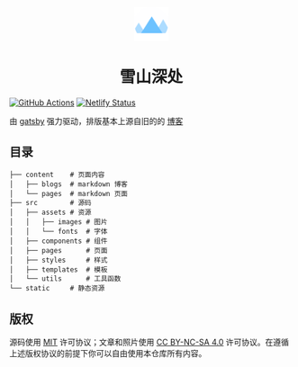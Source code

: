 <p align="center">
  <a href="https://www.talaxy.site/">
    <img alt="Logo" src="./src/assets/images/icon.png" width="60" />
  </a>
</p>
<h1 align="center">
  雪山深处
</h1>

[![GitHub Actions](https://github.com/Talaxy009/my-gatsby-blog/actions/workflows/main.yml/badge.svg)](https://github.com/Talaxy009/my-gatsby-blog/actions)
[![Netlify Status](https://api.netlify.com/api/v1/badges/1ed8533f-3036-495f-9492-303beab16c85/deploy-status)](https://app.netlify.com/sites/talaxy-site/deploys)

由 [gatsby](https://www.gatsbyjs.com/) 强力驱动，排版基本上源自旧的的 [博客](https://github.com/Talaxy009/My-blog)

## 目录

```txt
├── content    # 页面内容
│   ├── blogs  # markdown 博客
│   └── pages  # markdown 页面
├── src        # 源码
│   ├── assets # 资源
│   │   ├── images # 图片
│   │   └── fonts  # 字体
│   ├── components # 组件
│   ├── pages      # 页面
│   ├── styles     # 样式
│   ├── templates  # 模板
│   └── utils      # 工具函数
└── static     # 静态资源
```

## 版权

源码使用 [MIT](LICENSE) 许可协议；文章和照片使用 [CC BY-NC-SA 4.0](https://creativecommons.org/licenses/by-nc-sa/4.0/) 许可协议。在遵循上述版权协议的前提下你可以自由使用本仓库所有内容。

